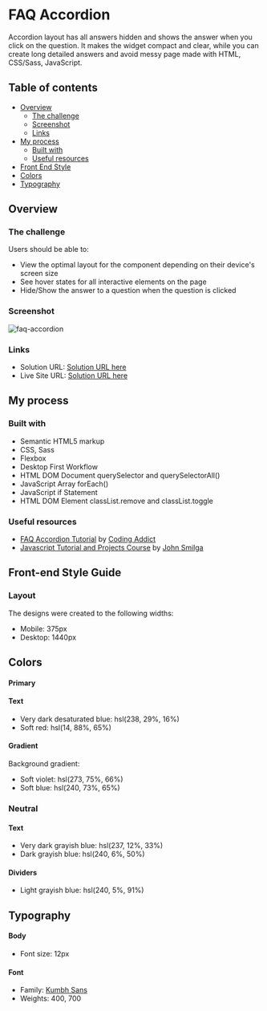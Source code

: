 # FAQ Accordion

Accordion layout has all answers hidden and shows the answer when you click on the question. It makes the widget compact and clear, while you can create long detailed answers and avoid messy page made with HTML, CSS/Sass, JavaScript.

## Table of contents

- [Overview](#overview)
  - [The challenge](#the-challenge)
  - [Screenshot](#screenshot)
  - [Links](#links)
- [My process](#my-process)
  - [Built with](#built-with)
  - [Useful resources](#useful-resources)
- [Front End Style](#front-end-style-guide)
- [Colors](#colors)
- [Typography](#typography)

## Overview

### The challenge

Users should be able to:

- View the optimal layout for the component depending on their device's screen size
- See hover states for all interactive elements on the page
- Hide/Show the answer to a question when the question is clicked

### Screenshot

![faq-accordion](https://user-images.githubusercontent.com/20262557/187940544-c3025a77-f3f1-41e9-90e4-fb0b7241a6b5.PNG)

### Links

- Solution URL: [Solution URL here](https://github.com/joemar-ceneza/faq-accordion)
- Live Site URL: [Solution URL here](https://joemar-ceneza.github.io/faq-accordion/)

## My process

### Built with

- Semantic HTML5 markup
- CSS, Sass
- Flexbox
- Desktop First Workflow
- HTML DOM Document querySelector and querySelectorAll()
- JavaScript Array forEach()
- JavaScript if Statement
- HTML DOM Element classList.remove and classList.toggle

### Useful resources

- [FAQ Accordion Tutorial](https://www.youtube.com/watch?v=c5SIG7Ie0dM&t=421s) by [Coding Addict](https://www.youtube.com/channel/UCMZFwxv5l-XtKi693qMJptA)
- [Javascript Tutorial and Projects Course](https://www.udemy.com/course/javascript-tutorial-for-beginners-w/) by [John Smilga](https://www.johnsmilga.com/)
  
## Front-end Style Guide

### Layout

The designs were created to the following widths:

- Mobile: 375px
- Desktop: 1440px

## Colors

#### Primary

#### Text

- Very dark desaturated blue: hsl(238, 29%, 16%)
- Soft red: hsl(14, 88%, 65%)

#### Gradient

Background gradient:

- Soft violet: hsl(273, 75%, 66%)
- Soft blue: hsl(240, 73%, 65%)

### Neutral

#### Text

- Very dark grayish blue: hsl(237, 12%, 33%)
- Dark grayish blue: hsl(240, 6%, 50%)

#### Dividers

- Light grayish blue: hsl(240, 5%, 91%)

## Typography

#### Body

- Font size: 12px

#### Font

- Family: [Kumbh Sans](https://fonts.google.com/specimen/Kumbh+Sans)
- Weights: 400, 700 
